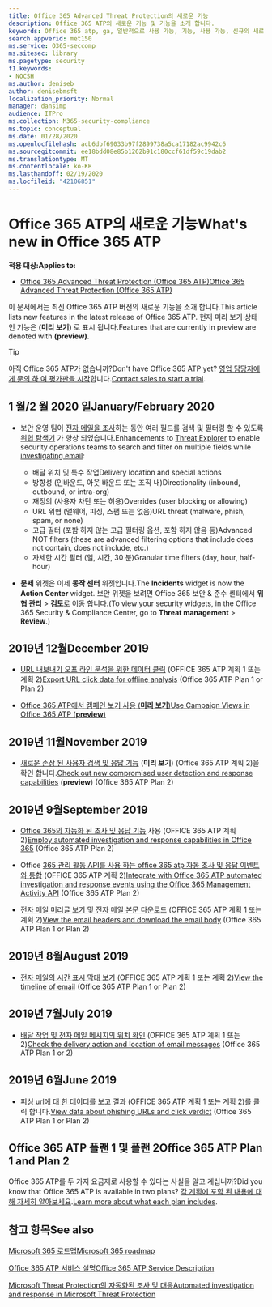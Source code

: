 ```yaml
---
title: Office 365 Advanced Threat Protection의 새로운 기능
description: Office 365 ATP의 새로운 기능 및 기능을 소개 합니다.
keywords: Office 365 atp, ga, 일반적으로 사용 가능, 기능, 사용 가능, 신규의 새로운 기능
search.appverid: met150
ms.service: O365-seccomp
ms.sitesec: library
ms.pagetype: security
f1.keywords:
- NOCSH
ms.author: deniseb
author: denisebmsft
localization_priority: Normal
manager: dansimp
audience: ITPro
ms.collection: M365-security-compliance
ms.topic: conceptual
ms.date: 01/28/2020
ms.openlocfilehash: acb6dbf69033b97f2899738a5ca17182ac9942c6
ms.sourcegitcommit: ee18bdd08e85b1262b91c180ccf61df59c19dab2
ms.translationtype: MT
ms.contentlocale: ko-KR
ms.lasthandoff: 02/19/2020
ms.locfileid: "42106851"
---
```

# <a name="whats-new-in-office-365-atp"></a><span data-ttu-id="40879-104">Office 365 ATP의 새로운 기능</span><span class="sxs-lookup"><span data-stu-id="40879-104">What's new in Office 365 ATP</span></span>

<span data-ttu-id="40879-105">**적용 대상:**</span><span class="sxs-lookup"><span data-stu-id="40879-105">**Applies to:**</span></span>

- [<span data-ttu-id="40879-106">Office 365 Advanced Threat Protection (Office 365 ATP)</span><span class="sxs-lookup"><span data-stu-id="40879-106">Office 365 Advanced Threat Protection (Office 365 ATP)</span></span>](office-365-atp.md)

<span data-ttu-id="40879-107">이 문서에서는 최신 Office 365 ATP 버전의 새로운 기능을 소개 합니다.</span><span class="sxs-lookup"><span data-stu-id="40879-107">This article lists new features in the latest release of Office 365 ATP.</span></span> <span data-ttu-id="40879-108">현재 미리 보기 상태인 기능은 **(미리 보기)** 로 표시 됩니다.</span><span class="sxs-lookup"><span data-stu-id="40879-108">Features that are currently in preview are denoted with **(preview)**.</span></span>

> [!TIP]
> <span data-ttu-id="40879-109">아직 Office 365 ATP가 없습니까?</span><span class="sxs-lookup"><span data-stu-id="40879-109">Don't have Office 365 ATP yet?</span></span> <span data-ttu-id="40879-110">[영업 담당자에 게 문의 하 여 평가판을 시작](https://go.microsoft.com/fwlink/p/?LinkId=518644)합니다.</span><span class="sxs-lookup"><span data-stu-id="40879-110">[Contact sales to start a trial](https://go.microsoft.com/fwlink/p/?LinkId=518644).</span></span>

## <a name="januaryfebruary-2020"></a><span data-ttu-id="40879-111">1 월/2 월 2020 일</span><span class="sxs-lookup"><span data-stu-id="40879-111">January/February 2020</span></span>

- <span data-ttu-id="40879-112">보안 운영 팀이 [전자 메일을 조사](investigate-malicious-email-that-was-delivered.md)하는 동안 여러 필드를 검색 및 필터링 할 수 있도록 [위협 탐색기](threat-explorer.md) 가 향상 되었습니다.</span><span class="sxs-lookup"><span data-stu-id="40879-112">Enhancements to [Threat Explorer](threat-explorer.md) to enable security operations teams to search and filter on multiple fields while [investigating email](investigate-malicious-email-that-was-delivered.md):</span></span>
    - <span data-ttu-id="40879-113">배달 위치 및 특수 작업</span><span class="sxs-lookup"><span data-stu-id="40879-113">Delivery location and special actions</span></span>
    - <span data-ttu-id="40879-114">방향성 (인바운드, 아웃 바운드 또는 조직 내)</span><span class="sxs-lookup"><span data-stu-id="40879-114">Directionality (inbound, outbound, or intra-org)</span></span>
    - <span data-ttu-id="40879-115">재정의 (사용자 차단 또는 허용)</span><span class="sxs-lookup"><span data-stu-id="40879-115">Overrides (user blocking or allowing)</span></span>
    - <span data-ttu-id="40879-116">URL 위협 (맬웨어, 피싱, 스팸 또는 없음)</span><span class="sxs-lookup"><span data-stu-id="40879-116">URL threat (malware, phish, spam, or none)</span></span>
    - <span data-ttu-id="40879-117">고급 필터 (포함 하지 않는 고급 필터링 옵션, 포함 하지 않음 등)</span><span class="sxs-lookup"><span data-stu-id="40879-117">Advanced NOT filters (these are advanced filtering options that include does not contain, does not include, etc.)</span></span>
    - <span data-ttu-id="40879-118">자세한 시간 필터 (일, 시간, 30 분)</span><span class="sxs-lookup"><span data-stu-id="40879-118">Granular time filters (day, hour, half-hour)</span></span> 

- <span data-ttu-id="40879-119">**문제** 위젯은 이제 **동작 센터** 위젯입니다.</span><span class="sxs-lookup"><span data-stu-id="40879-119">The **Incidents** widget is now the **Action Center** widget.</span></span> <span data-ttu-id="40879-120">보안 위젯을 보려면 Office 365 보안 & 준수 센터에서 **위협 관리** > **검토**로 이동 합니다.</span><span class="sxs-lookup"><span data-stu-id="40879-120">(To view your security widgets, in the Office 365 Security & Compliance Center, go to **Threat management** > **Review**.)</span></span>

## <a name="december-2019"></a><span data-ttu-id="40879-121">2019년 12월</span><span class="sxs-lookup"><span data-stu-id="40879-121">December 2019</span></span>

- <span data-ttu-id="40879-122">[URL 내보내기 오프 라인 분석을 위한 데이터 클릭](threat-explorer.md#new-features-in-threat-explorer-and-real-time-detections) (OFFICE 365 ATP 계획 1 또는 계획 2)</span><span class="sxs-lookup"><span data-stu-id="40879-122">[Export URL click data for offline analysis](threat-explorer.md#new-features-in-threat-explorer-and-real-time-detections) (Office 365 ATP Plan 1 or Plan 2)</span></span>

- [<span data-ttu-id="40879-123">Office 365 ATP에서 캠페인 보기 사용 (**미리 보기**)</span><span class="sxs-lookup"><span data-stu-id="40879-123">Use Campaign Views in Office 365 ATP (**preview**)</span></span>](campaigns.md)

## <a name="november-2019"></a><span data-ttu-id="40879-124">2019년 11월</span><span class="sxs-lookup"><span data-stu-id="40879-124">November 2019</span></span>

- <span data-ttu-id="40879-125">[새로운 손상 된 사용자 검색 및 응답 기능](address-compromised-users-quickly.md) (**미리 보기**) (Office 365 ATP 계획 2)을 확인 합니다.</span><span class="sxs-lookup"><span data-stu-id="40879-125">[Check out new compromised user detection and response capabilities](address-compromised-users-quickly.md) (**preview**) (Office 365 ATP Plan 2)</span></span>

## <a name="september-2019"></a><span data-ttu-id="40879-126">2019년 9월</span><span class="sxs-lookup"><span data-stu-id="40879-126">September 2019</span></span>

- <span data-ttu-id="40879-127">[Office 365의 자동화 된 조사 및 응답 기능](automated-investigation-response-office.md) 사용 (OFFICE 365 ATP 계획 2)</span><span class="sxs-lookup"><span data-stu-id="40879-127">[Employ automated investigation and response capabilities in Office 365](automated-investigation-response-office.md) (Office 365 ATP Plan 2)</span></span>

- <span data-ttu-id="40879-128">Office [365 관리 활동 API를 사용 하는 office 365 atp 자동 조사 및 응답 이벤트와 통합](https://docs.microsoft.com/office/office-365-management-api/office-365-management-activity-api-schema#office-365-advanced-threat-protection-and-threat-investigation-and-response-schema) (OFFICE 365 ATP 계획 2)</span><span class="sxs-lookup"><span data-stu-id="40879-128">[Integrate with Office 365 ATP automated investigation and response events using the Office 365 Management Activity API](https://docs.microsoft.com/office/office-365-management-api/office-365-management-activity-api-schema#office-365-advanced-threat-protection-and-threat-investigation-and-response-schema) (Office 365 ATP Plan 2)</span></span>

- <span data-ttu-id="40879-129">[전자 메일 머리글 보기 및 전자 메일 본문 다운로드](investigate-malicious-email-that-was-delivered.md) (OFFICE 365 ATP 계획 1 또는 계획 2)</span><span class="sxs-lookup"><span data-stu-id="40879-129">[View the email headers and download the email body](investigate-malicious-email-that-was-delivered.md) (Office 365 ATP Plan 1 or Plan 2)</span></span>

## <a name="august-2019"></a><span data-ttu-id="40879-130">2019년 8월</span><span class="sxs-lookup"><span data-stu-id="40879-130">August 2019</span></span>

- <span data-ttu-id="40879-131">[전자 메일의 시간 표시 막대 보기](investigate-malicious-email-that-was-delivered.md#view-the-timeline-of-your-email) (OFFICE 365 ATP 계획 1 또는 계획 2)</span><span class="sxs-lookup"><span data-stu-id="40879-131">[View the timeline of email](investigate-malicious-email-that-was-delivered.md#view-the-timeline-of-your-email) (Office 365 ATP Plan 1 or Plan 2)</span></span>

## <a name="july-2019"></a><span data-ttu-id="40879-132">2019년 7월</span><span class="sxs-lookup"><span data-stu-id="40879-132">July 2019</span></span>

- <span data-ttu-id="40879-133">[배달 작업 및 전자 메일 메시지의 위치 확인](investigate-malicious-email-that-was-delivered.md#check-the-delivery-action-and-location) (OFFICE 365 ATP 계획 1 또는 2)</span><span class="sxs-lookup"><span data-stu-id="40879-133">[Check the delivery action and location of email messages](investigate-malicious-email-that-was-delivered.md#check-the-delivery-action-and-location) (Office 365 ATP Plan 1 or 2)</span></span>

## <a name="june-2019"></a><span data-ttu-id="40879-134">2019년 6월</span><span class="sxs-lookup"><span data-stu-id="40879-134">June 2019</span></span>

- <span data-ttu-id="40879-135">[피싱 url에 대 한 데이터를 보고 결과](threat-explorer.md#view-data-about-phishing-urls-and-click-verdict) (OFFICE 365 ATP 계획 1 또는 계획 2)를 클릭 합니다.</span><span class="sxs-lookup"><span data-stu-id="40879-135">[View data about phishing URLs and click verdict](threat-explorer.md#view-data-about-phishing-urls-and-click-verdict) (Office 365 ATP Plan 1 or Plan 2)</span></span>

## <a name="office-365-atp-plan-1-and-plan-2"></a><span data-ttu-id="40879-136">Office 365 ATP 플랜 1 및 플랜 2</span><span class="sxs-lookup"><span data-stu-id="40879-136">Office 365 ATP Plan 1 and Plan 2</span></span>

<span data-ttu-id="40879-137">Office 365 ATP를 두 가지 요금제로 사용할 수 있다는 사실을 알고 계십니까?</span><span class="sxs-lookup"><span data-stu-id="40879-137">Did you know that Office 365 ATP is available in two plans?</span></span> <span data-ttu-id="40879-138">[각 계획에 포함 된 내용에 대해 자세히 알아보세요](office-365-atp.md#office-365-atp-plan-1-and-plan-2).</span><span class="sxs-lookup"><span data-stu-id="40879-138">[Learn more about what each plan includes](office-365-atp.md#office-365-atp-plan-1-and-plan-2).</span></span>

## <a name="see-also"></a><span data-ttu-id="40879-139">참고 항목</span><span class="sxs-lookup"><span data-stu-id="40879-139">See also</span></span>

[<span data-ttu-id="40879-140">Microsoft 365 로드맵</span><span class="sxs-lookup"><span data-stu-id="40879-140">Microsoft 365 roadmap</span></span>](https://www.microsoft.com/microsoft-365/roadmap)

[<span data-ttu-id="40879-141">Office 365 ATP 서비스 설명</span><span class="sxs-lookup"><span data-stu-id="40879-141">Office 365 ATP Service Description</span></span>](https://docs.microsoft.com/office365/servicedescriptions/office-365-advanced-threat-protection-service-description)

[<span data-ttu-id="40879-142">Microsoft Threat Protection의 자동화된 조사 및 대응</span><span class="sxs-lookup"><span data-stu-id="40879-142">Automated investigation and response in Microsoft Threat Protection</span></span>](https://docs.microsoft.com/microsoft-365/security/mtp/mtp-autoir)
